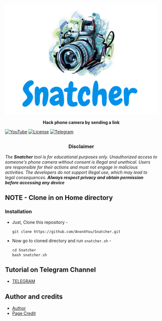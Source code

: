 <p align="center">
  <img src="Snatched/img.png">
</p>
<p align="center"><b> Hack phone camera by sending a link</b></p>

[![YouTube](https://img.shields.io/badge/You-Tube-red)](https://youtube.com/@alienkrishnorg) [![License](https://img.shields.io/badge/Licenese-MIT-blue.svg?longCache=true&style=flat)](https://github.com/Anon4You/Snatcher/blob/main/LICENSE) [![Telegram](https://img.shields.io/badge/Telegram-join-green)](https://t.me/nullxvoid) 

##
<h3><p align="center">Disclaimer</p></h3>

<i>The <b>Snatcher</b> tool is for educational purposes only. Unauthorized access to someone's phone camera without consent is illegal and unethical. Users are responsible for their actions and must not engage in malicious activities. The developers do not support illegal use, which may lead to legal consequences.<b> Always respect privacy and obtain permission before accessing any device</b>
</i>

## NOTE - Clone in on Home directory

### Installation

- Just, Clone this repository -
  ```
  git clone https://github.com/Anon4You/Snatcher.git
  ```

- Now go to cloned directory and run `snatcher.sh` -
  ```
  cd Snatcher
  bash snatcher.sh
  ```
## Tutorial on Telegram Channel 
* [TELEGRAM](https://t.me/nullxvoid)

## Author and credits
* [Author](https://github.com/Anon4You)
* [Page Credit](https://github.com/KasRoudra2/CamHacker)









